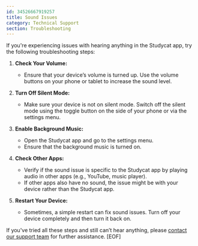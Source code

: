 ```yaml
---
id: 34526667919257
title: Sound Issues
category: Technical Support 
section: Troubleshooting
---
```

If you're experiencing issues with hearing anything in the Studycat app, try the following troubleshooting steps:

1. **Check Your Volume:**
   
   * Ensure that your device’s volume is turned up. Use the volume buttons on your phone or tablet to increase the sound level.
2. **Turn Off Silent Mode:**
   
   * Make sure your device is not on silent mode. Switch off the silent mode using the toggle button on the side of your phone or via the settings menu.
3. **Enable Background Music:**
   
   * Open the Studycat app and go to the settings menu.
   * Ensure that the background music is turned on.
4. **Check Other Apps:**
   
   * Verify if the sound issue is specific to the Studycat app by playing audio in other apps (e.g., YouTube, music player).
   * If other apps also have no sound, the issue might be with your device rather than the Studycat app.
5. **Restart Your Device:**
   
   * Sometimes, a simple restart can fix sound issues. Turn off your device completely and then turn it back on.

If you've tried all these steps and still can’t hear anything, please [contact our support team](https://help.studycat.com/hc/en-us/requests/new) for further assistance.
[EOF]